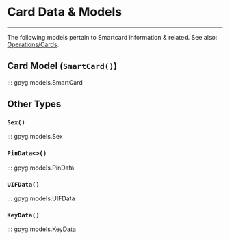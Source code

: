 # Card Data & Models

---

The following models pertain to Smartcard information & related. See also: [Operations/Cards](../operators/cards.md).

## Card Model (`SmartCard()`)

::: gpyg.models.SmartCard

## Other Types

### `Sex()`

::: gpyg.models.Sex

### `PinData<>()`

::: gpyg.models.PinData

### `UIFData()`

::: gpyg.models.UIFData

### `KeyData()`

::: gpyg.models.KeyData